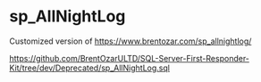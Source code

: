 # sp_AllNightLog
Customized version of https://www.brentozar.com/sp_allnightlog/

https://github.com/BrentOzarULTD/SQL-Server-First-Responder-Kit/tree/dev/Deprecated/sp_AllNightLog.sql
